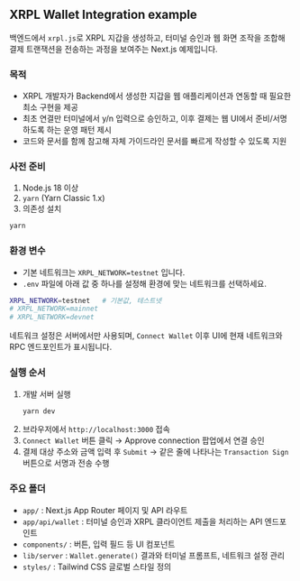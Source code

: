 ## XRPL Wallet Integration example

백엔드에서 `xrpl.js`로 XRPL 지갑을 생성하고, 터미널 승인과 웹 화면 조작을 조합해 결제 트랜잭션을 전송하는 과정을 보여주는 Next.js 예제입니다.

### 목적
- XRPL 개발자가 Backend에서 생성한 지갑을 웹 애플리케이션과 연동할 때 필요한 최소 구현을 제공
- 최초 연결만 터미널에서 y/n 입력으로 승인하고, 이후 결제는 웹 UI에서 준비/서명하도록 하는 운영 패턴 제시
- 코드와 문서를 함께 참고해 자체 가이드라인 문서를 빠르게 작성할 수 있도록 지원

### 사전 준비
1. Node.js 18 이상
2. `yarn` (Yarn Classic 1.x)
3. 의존성 설치

```bash
yarn
```

### 환경 변수
- 기본 네트워크는 `XRPL_NETWORK=testnet` 입니다.
- `.env` 파일에 아래 값 중 하나를 설정해 환경에 맞는 네트워크를 선택하세요.

```bash
XRPL_NETWORK=testnet   # 기본값, 테스트넷
# XRPL_NETWORK=mainnet
# XRPL_NETWORK=devnet
```

네트워크 설정은 서버에서만 사용되며, `Connect Wallet` 이후 UI에 현재 네트워크와 RPC 엔드포인트가 표시됩니다.

### 실행 순서
1. 개발 서버 실행
   ```bash
   yarn dev
   ```
2. 브라우저에서 `http://localhost:3000` 접속
3. `Connect Wallet` 버튼 클릭 → Approve connection 팝업에서 연결 승인
4. 결제 대상 주소와 금액 입력 후 `Submit` → 같은 줄에 나타나는 `Transaction Sign` 버튼으로 서명과 전송 수행

### 주요 폴더
- `app/` : Next.js App Router 페이지 및 API 라우트
- `app/api/wallet` : 터미널 승인과 XRPL 클라이언트 제출을 처리하는 API 엔드포인트
- `components/` : 버튼, 입력 필드 등 UI 컴포넌트
- `lib/server` : `Wallet.generate()` 결과와 터미널 프롬프트, 네트워크 설정 관리
- `styles/` : Tailwind CSS 글로벌 스타일 정의

